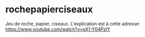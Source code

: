 # rochepapierciseaux
Jeu de roche, papier, ciseaux. L'explication est à cette adresse: https://www.youtube.com/watch?v=pX1-Y04PzlY
